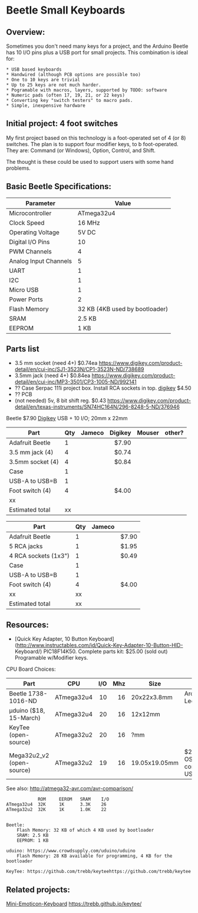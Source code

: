 # Beetle Small Keyboards

## Overview:

Sometimes you don't need many keys for a project, and the Arduino Beetle has 10
I/O pins plus a USB port for small projects. This combination is ideal for:

    * USB based keyboards
    * Handwired (although PCB options are possible too)
    * One to 10 keys are trivial
    * Up to 25 keys are not much harder.
    * Pogramable with macros, layers, supported by TODO: software
    * Numeric pads (often 17, 19, 21, or 22 keys)
    * Converting key "switch testers" to macro pads.
    * Simple, inexpensive hardware

## Initial project: 4 foot switches

My first project based on this technology is a foot-operated set of 4 (or 8)
switches. The plan is to support four modifier keys, to b foot-operated. They
are: Command (or Windows), Option, Control, and Shift.

The thought is these could be used to support users with some hand problems.

## Basic Beetle Specifications:

  Parameter | Value
  ------------------|-------------
  Microcontroller		|		ATmega32u4
  Clock Speed		|		16 MHz
  Operating Voltage		|		5V DC
  Digital I/O Pins		|		10 
  PWM Channels		|		4 
  Analog Input Channels		|		5 
  UART		|		1 
  I2C		|		1 
  Micro USB		|		1 
  Power Ports		|		2 
  Flash Memory		|		 32 KB (4KB used by bootloader)
  SRAM		|		 2.5 KB
  EEPROM		|		 1 KB


## Parts list

* 3.5 mm socket (need 4+) $0.74ea https://www.digikey.com/product-detail/en/cui-inc/SJ1-3523N/CP1-3523N-ND/738689
* 3.5mm jack (need 4+) $0.84ea  https://www.digikey.com/product-detail/en/cui-inc/MP3-3501/CP3-1005-ND/992141
* ?? Case Serpac 111i project box. Install RCA sockets in top. 
[digikey](https://www.digikey.com/product-detail/en/serpac/110IBK/SR110-IB-ND/95415) $4.50
* ?? PCB
* (not needed) 5v, 8 bit shift reg. $0.43 https://www.digikey.com/product-detail/en/texas-instruments/SN74HC164N/296-8248-5-ND/376946

Beetle $7.90 [Digikey](https://www.digikey.com/product-detail/en/dfrobot/DFR0282/1738-1016-ND/6588438)
USB + 10 I/O; 20mm x 22mm



Part                |Qty| Jameco | Digikey | Mouser | other?
--------------------|---|--------|--------:|--------|---------
Adafruit Beetle     | 1 |      | $7.90   |
3.5 mm jack (4)     | 4 |      | $0.74   |
3.5mm socket (4)    | 4 |      | $0.84   |
Case                | 1 |
USB-A to USB=B      | 1 |
Foot switch (4)     | 4 |      | $4.00   |
 | xx | | | | |
Estimated total     | xx  |    |



Part                |Qty| Jameco |          |
--------------------|---|--------|--------:|
Adafruit Beetle     | 1 |        | $7.90   |
5 RCA jacks         | 1 |        | $1.95   |
4 RCA sockets (1x3")| 1 |        | $0.49   |
Case                | 1 |        |     |
USB-A to USB=B      | 1 |       |           |
Foot switch (4)     | 4 |      | $4.00   |
xx                  | xx|      |       |
Estimated total     | xx|        |          |



## Resources:

* [Quick Key Adapter, 10 Button
Keyboard](http://www.instructables.com/id/Quick-Key-Adapter-10-Button-HID-
Keyboard/) PIC18F14K50. Complete parts kit: $25.00 (sold out) Programable w/Modifier keys.


CPU Board Choices:


Part                            |CPU        |I/O | Mhz | Size        |   Notes
--------------------------------|-----------|---:|----:|-------------|---------
Beetle 1738-1016-ND             |ATmega32u4 | 10 |16   | 20x22x3.8mm | Arduino Leonardo
µduino ($18, 15-March)          |ATmega32u4 | 20 |16   | 12x12mm     |
KeyTee (open-source)            |ATmega32u2 | 20 |16   | ?mm     |
Mega32u2_v2 (open-source)       |ATmega32u2 | 19 |16   | 19.05x19.05mm |  $2.85 at OSHpark + components. USB


See also: http://atmega32-avr.com/avr-comparison/

                ROM     EEROM   SRAM    I/O
    ATmega32u4  32K     1K      3.3K    26
    ATmega32u2  32K     1K      1.0K    22


    Beetle:
        Flash Memory: 32 KB of which 4 KB used by bootloader
        SRAM: 2.5 KB
        EEPROM: 1 KB

    uduino: https://www.crowdsupply.com/uduino/uduino
        Flash Memory: 28 KB available for programming, 4 KB for the bootloader
        
    KeyTee: https://github.com/trebb/keyteehttps://github.com/trebb/keytee
                

## Related projects:

[Mini-Emoticon-Keyboard](http://www.instructables.com/id/Mini-Emoticon-Keyboard/)
https://trebb.github.io/keytee/





